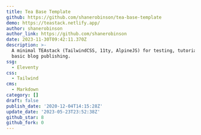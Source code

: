 ```yaml
---
title: Tea Base Template
github: https://github.com/shanerobinson/tea-base-template
demo: https://teastack.netlify.app/
author: shanerobinson
author_link: https://github.com/shanerobinson
date: 2023-11-30T09:42:11.370Z
description: >-
  A minimal TEAstack (TailwindCSS, 11ty, AlpineJS) for testing, tutorials, and
  basic blog publishing.
ssg:
  - Eleventy
css:
  - Tailwind
cms:
  - Markdown
category: []
draft: false
publish_date: '2020-12-04T14:15:28Z'
update_date: '2023-05-23T23:52:38Z'
github_star: 8
github_fork: 0
---
```


